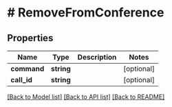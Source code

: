 # # RemoveFromConference

## Properties

Name | Type | Description | Notes
------------ | ------------- | ------------- | -------------
**command** | **string** |  | [optional] 
**call_id** | **string** |  | [optional] 

[[Back to Model list]](../../README.md#documentation-for-models) [[Back to API list]](../../README.md#documentation-for-api-endpoints) [[Back to README]](../../README.md)


